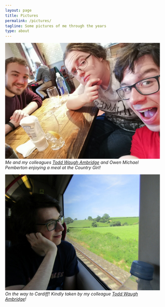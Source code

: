 ```yaml
---
layout: page
title: Pictures
permalink: /pictures/
tagline: Some pictures of me through the years
type: about
---
```


![picture5](/images/me/countrygirl.jpg)
*Me and my colleagues [Todd Waugh Ambridge](http://www.cs.bham.ac.uk/~txw467) and Owen Michael Pemberton enjoying a meal at the Country Girl!*

![picture4](/images/me/train.jpg)
*On the way to Cardiff! Kindly taken by my colleague [Todd Waugh Ambridge](http://www.cs.bham.ac.uk/~txw467)!*